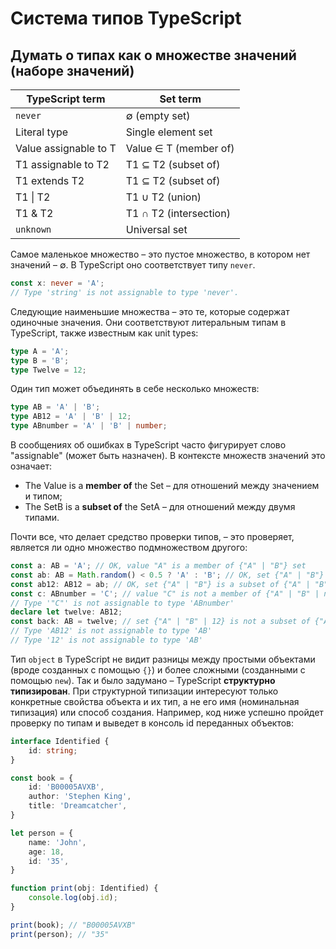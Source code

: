 # Система типов TypeScript

## Думать о типах как о множестве значений (наборе значений)

| TypeScript term       | Set term               |
|-----------------------|------------------------|
| `never`               | ∅ (empty set)          |
| Literal type          | Single element set     |
| Value assignable to T | Value ∈ T (member of)  |
| T1 assignable to T2   | T1 ⊆ T2 (subset of)    |
| T1 extends T2         | T1 ⊆ T2 (subset of)    |
| T1 &#124; T2          | T1 ∪ T2 (union)        |
| T1 & T2               | T1 ∩ T2 (intersection) |
| `unknown`             | Universal set          |

Самое маленькое множество – это пустое множество, в котором нет значений – ∅. В TypeScript оно соответствует типу `never`.

```typescript
const x: never = 'A';
// Type 'string' is not assignable to type 'never'.
```

Следующие наименьшие множества – это те, которые содержат одиночные значения. Они соответствуют литеральным типам в TypeScript, также известным как unit types:

```typescript
type A = 'A';
type B = 'B';
type Twelve = 12;
```

Один тип может объединять в себе несколько множеств:

```typescript
type AB = 'A' | 'B';
type AB12 = 'A' | 'B' | 12;
type ABnumber = 'A' | 'B' | number;
```

В сообщениях об ошибках в TypeScript часто фигурирует слово "assignable" (может быть назначен). В контексте множеств значений это означает:

- The Value is a **member of** the Set – для отношений между значением и типом;
- The SetB is a **subset of** the SetA – для отношений между двумя типами.

Почти все, что делает средство проверки типов, – это проверяет, является ли одно множество подмножеством другого:

```typescript
const a: AB = 'A'; // OK, value "A" is a member of {"A" | "B"} set
const ab: AB = Math.random() < 0.5 ? 'A' : 'B'; // OK, set {"A" | "B"} is a subset of {"A" | "B"} set
const ab12: AB12 = ab; // OK, set {"A" | "B"} is a subset of {"A" | "B" | 12} set
const c: ABnumber = 'C'; // value "C" is not a member of {"A" | "B" | number} set
// Type '"C"' is not assignable to type 'ABnumber'
declare let twelve: AB12;
const back: AB = twelve; // set {"A" | "B" | 12} is not a subset of {"A" | "B"} set
// Type 'AB12' is not assignable to type 'AB'
// Type '12' is not assignable to type 'AB'
```

Тип `object` в TypeScript не видит разницы между простыми объектами (вроде созданных с помощью `{}`) и более сложными (созданными с помощью `new`). Так и было задумано – TypeScript **структурно типизирован**. При структурной типизации интересуют только конкретные свойства объекта и их тип, а не его имя (номинальная типизация) или способ создания. Например, код ниже успешно пройдет проверку по типам и выведет в консоль id переданных объектов:

```typescript
interface Identified {
    id: string;
}

const book = {
    id: 'B00005AVXB',
    author: 'Stephen King',
    title: 'Dreamcatcher',
}

let person = {
    name: 'John',
    age: 18,
    id: '35',
}

function print(obj: Identified) {
    console.log(obj.id);
}

print(book); // "B00005AVXB"
print(person); // "35"
```
